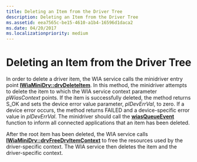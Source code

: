 ```yaml
---
title: Deleting an Item from the Driver Tree
description: Deleting an Item from the Driver Tree
ms.assetid: eea7565c-be15-4610-a1b4-16596d1daca2
ms.date: 04/20/2017
ms.localizationpriority: medium
---
```


# Deleting an Item from the Driver Tree





In order to delete a driver item, the WIA service calls the minidriver entry point [**IWiaMiniDrv::drvDeleteItem**](https://docs.microsoft.com/windows-hardware/drivers/ddi/content/wiamindr_lh/nf-wiamindr_lh-iwiaminidrv-drvdeleteitem). In this method, the minidriver attempts to delete the item to which the WIA service context parameter *pWiasContext* points. If the item is successfully deleted, the method returns S\_OK and sets the device error value parameter, *plDevErrVal*, to zero. If a device error occurs, the method returns FAILED and a device-specific error value in *plDevErrVal*. The minidriver should call the [**wiasQueueEvent**](https://docs.microsoft.com/windows-hardware/drivers/ddi/content/wiamdef/nf-wiamdef-wiasqueueevent) function to inform all connected applications that an item has been deleted.

After the root item has been deleted, the WIA service calls [**IWiaMiniDrv::drvFreeDrvItemContext**](https://docs.microsoft.com/windows-hardware/drivers/ddi/content/wiamindr_lh/nf-wiamindr_lh-iwiaminidrv-drvfreedrvitemcontext) to free the resources used by the driver-specific context. The WIA service then deletes the item and the driver-specific context.

 

 




